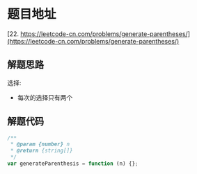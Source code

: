 # 题目地址

[22. https://leetcode-cn.com/problems/generate-parentheses/](https://leetcode-cn.com/problems/generate-parentheses/)

## 解题思路

选择:

- 每次的选择只有两个

## 解题代码

```js
/**
 * @param {number} n
 * @return {string[]}
 */
var generateParenthesis = function (n) {};
```
